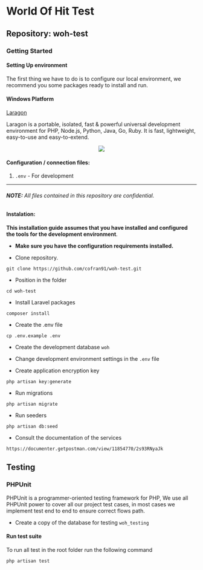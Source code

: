 # World Of Hit Test

## Repository: woh-test

### Getting Started

#### Setting Up environment

The first thing we have to do is to configure our local environment, we recommend you some packages ready to install and run.

#### Windows Platform

[Laragon](https://laragon.org/)

Laragon is a portable, isolated, fast & powerful universal development environment for PHP, Node.js, Python, Java, Go, Ruby. It is fast, lightweight, easy-to-use and easy-to-extend.

<p align="center"><a href="https://laragon.org/" target="_blank"><img src="https://i.imgur.com/aLb6vSv.jpg"></a></p>

#### Configuration / connection files:

1. `.env` - For development
___
###### **NOTE:** All files contained in this repository are confidential.


#### Instalation:

__This installation guide assumes that you have installed and configured the tools for the development environment__.

* __Make sure you have the configuration requirements installed.__

* Clone repository.

~~~~~~~~~~~~~~~~~~~~~~~~~~~~~~~~~~~~~~~~~~~~~~~~~~~~~~~~~~~~~~~~~~~~~~~~~~~~~~~~
git clone https://github.com/cofran91/woh-test.git
~~~~~~~~~~~~~~~~~~~~~~~~~~~~~~~~~~~~~~~~~~~~~~~~~~~~~~~~~~~~~~~~~~~~~~~~~~~~~~~~

* Position in the folder

~~~~~~~~~~~~~~~~~~~~~~~~~~~~~~~~~~~~~~~~~~~~~~~~~~~~~~~~~~~~~~~~~~~~~~~~~~~~~~~~
cd woh-test
~~~~~~~~~~~~~~~~~~~~~~~~~~~~~~~~~~~~~~~~~~~~~~~~~~~~~~~~~~~~~~~~~~~~~~~~~~~~~~~~

* Install Laravel packages

~~~~~~~~~~~~~~~~~~~~~~~~~~~~~~~~~~~~~~~~~~~~~~~~~~~~~~~~~~~~~~~~~~~~~~~~~~~~~~~~
composer install
~~~~~~~~~~~~~~~~~~~~~~~~~~~~~~~~~~~~~~~~~~~~~~~~~~~~~~~~~~~~~~~~~~~~~~~~~~~~~~~~

* Create the .env file

~~~~~~~~~~~~~~~~~~~~~~~~~~~~~~~~~~~~~~~~~~~~~~~~~~~~~~~~~~~~~~~~~~~~~~~~~~~~~~~~
cp .env.example .env
~~~~~~~~~~~~~~~~~~~~~~~~~~~~~~~~~~~~~~~~~~~~~~~~~~~~~~~~~~~~~~~~~~~~~~~~~~~~~~~~

* Create the development database `woh`

* Change development environment settings in the `.env` file

* Create application encryption key

~~~~~~~~~~~~~~~~~~~~~~~~~~~~~~~~~~~~~~~~~~~~~~~~~~~~~~~~~~~~~~~~~~~~~~~~~~~~~~~~
php artisan key:generate
~~~~~~~~~~~~~~~~~~~~~~~~~~~~~~~~~~~~~~~~~~~~~~~~~~~~~~~~~~~~~~~~~~~~~~~~~~~~~~~~

* Run migrations

~~~~~~~~~~~~~~~~~~~~~~~~~~~~~~~~~~~~~~~~~~~~~~~~~~~~~~~~~~~~~~~~~~~~~~~~~~~~~~~~
php artisan migrate
~~~~~~~~~~~~~~~~~~~~~~~~~~~~~~~~~~~~~~~~~~~~~~~~~~~~~~~~~~~~~~~~~~~~~~~~~~~~~~~~

* Run seeders

~~~~~~~~~~~~~~~~~~~~~~~~~~~~~~~~~~~~~~~~~~~~~~~~~~~~~~~~~~~~~~~~~~~~~~~~~~~~~~~~
php artisan db:seed
~~~~~~~~~~~~~~~~~~~~~~~~~~~~~~~~~~~~~~~~~~~~~~~~~~~~~~~~~~~~~~~~~~~~~~~~~~~~~~~~

* Consult the documentation of the services

~~~~~~~~~~~~~~~~~~~~~~~~~~~~~~~~~~~~~~~~~~~~~~~~~~~~~~~~~~~~~~~~~~~~~~~~~~~~~~~~
https://documenter.getpostman.com/view/11854770/2s93RNyaJk
~~~~~~~~~~~~~~~~~~~~~~~~~~~~~~~~~~~~~~~~~~~~~~~~~~~~~~~~~~~~~~~~~~~~~~~~~~~~~~~~

## Testing

### PHPUnit

PHPUnit is a programmer-oriented testing framework for PHP, We use all PHPUnit power to cover all our project test cases, in most cases we implement test end to end to ensure correct flows path.

* Create a copy of the database for testing `woh_testing`

#### Run test suite

To run all test in the root folder run the following command

~~~~~~~~~~~~~~~~~~~~~~~~~~~~~~~~~~~~~~~~~~~~~~~~~~~~~~~~~~~~~~~~~~~~~~~~~~~~~~~~
php artisan test
~~~~~~~~~~~~~~~~~~~~~~~~~~~~~~~~~~~~~~~~~~~~~~~~~~~~~~~~~~~~~~~~~~~~~~~~~~~~~~~~

